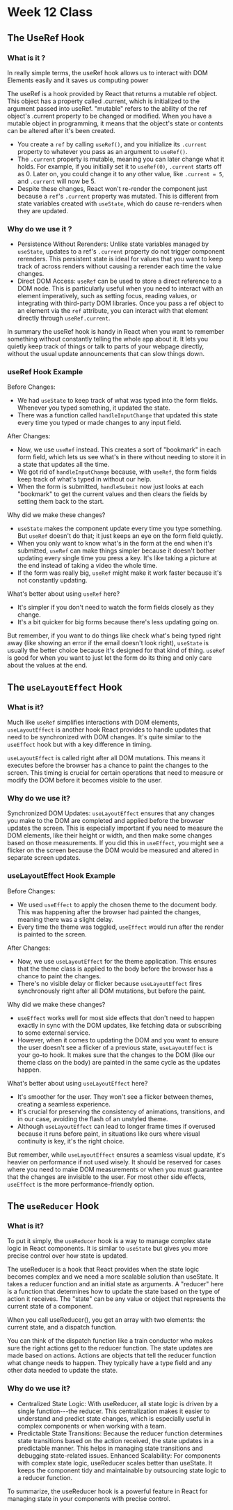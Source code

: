 # Week 12 Class

## The UseRef Hook

### What is it ?

In really simple terms, the useRef hook allows us to interact with DOM Elements easily and it saves us computing power

The useRef is a hook provided by React that returns a mutable ref object. This object has a property called .current, which is initialized to the argument passed into useRef. "mutable" refers to the ability of the ref object's .current property to be changed or modified. When you have a mutable object in programming, it means that the object's state or contents can be altered after it's been created.

- You create a `ref` by calling `useRef()`, and you initialize its `.current` property to whatever you pass as an argument to `useRef()`.
- The `.current` property is mutable, meaning you can later change what it holds. For example, if you initially set it to `useRef(0)`, `.current` starts off as 0. Later on, you could change it to any other value, like `.current = 5`, and `.current` will now be 5.
- Despite these changes, React won't re-render the component just because a `ref`'s `.current` property was mutated. This is different from state variables created with `useState`, which do cause re-renders when they are updated.

### Why do we use it ?

- Persistence Without Rerenders: Unlike state variables managed by `useState`, updates to a ref's `.current` property do not trigger component rerenders. This persistent state is ideal for values that you want to keep track of across renders without causing a rerender each time the value changes.
- Direct DOM Access: `useRef` can be used to store a direct reference to a DOM node. This is particularly useful when you need to interact with an element imperatively, such as setting focus, reading values, or integrating with third-party DOM libraries. Once you pass a ref object to an element via the `ref` attribute, you can interact with that element directly through `useRef.current`.

In summary the useRef hook is handy in React when you want to remember something without constantly telling the whole app about it. It lets you quietly keep track of things or talk to parts of your webpage directly, without the usual update announcements that can slow things down.

### useRef Hook Example

Before Changes:

- We had `useState` to keep track of what was typed into the form fields. Whenever you typed something, it updated the state.
- There was a function called `handleInputChange` that updated this state every time you typed or made changes to any input field.

After Changes:

- Now, we use `useRef` instead. This creates a sort of "bookmark" in each form field, which lets us see what's in there without needing to store it in a state that updates all the time.
- We got rid of `handleInputChange` because, with `useRef`, the form fields keep track of what's typed in without our help.
- When the form is submitted, `handleSubmit` now just looks at each "bookmark" to get the current values and then clears the fields by setting them back to the start.

Why did we make these changes?

- `useState` makes the component update every time you type something. But `useRef` doesn't do that; it just keeps an eye on the form field quietly.
- When you only want to know what's in the form at the end when it's submitted, `useRef` can make things simpler because it doesn't bother updating every single time you press a key. It's like taking a picture at the end instead of taking a video the whole time.
- If the form was really big, `useRef` might make it work faster because it's not constantly updating.

What's better about using `useRef` here?

- It's simpler if you don't need to watch the form fields closely as they change.
- It's a bit quicker for big forms because there's less updating going on.

But remember, if you want to do things like check what's being typed right away (like showing an error if the email doesn't look right), `useState` is usually the better choice because it's designed for that kind of thing. `useRef` is good for when you want to just let the form do its thing and only care about the values at the end.

## The `useLayoutEffect` Hook

### What is it?

Much like `useRef` simplifies interactions with DOM elements, `useLayoutEffect` is another hook React provides to handle updates that need to be synchronized with DOM changes. It's quite similar to the `useEffect` hook but with a key difference in timing.

`useLayoutEffect` is called right after all DOM mutations. This means it executes before the browser has a chance to paint the changes to the screen. This timing is crucial for certain operations that need to measure or modify the DOM before it becomes visible to the user.

### Why do we use it?

Synchronized DOM Updates: `useLayoutEffect` ensures that any changes you make to the DOM are completed and applied before the browser updates the screen. This is especially important if you need to measure the DOM elements, like their height or width, and then make some changes based on those measurements. If you did this in `useEffect`, you might see a flicker on the screen because the DOM would be measured and altered in separate screen updates.

### useLayoutEffect Hook Example

Before Changes:

- We used `useEffect` to apply the chosen theme to the document body. This was happening after the browser had painted the changes, meaning there was a slight delay.
- Every time the theme was toggled, `useEffect` would run after the render is painted to the screen.

After Changes:

- Now, we use `useLayoutEffect` for the theme application. This ensures that the theme class is applied to the body before the browser has a chance to paint the changes.
- There's no visible delay or flicker because `useLayoutEffect` fires synchronously right after all DOM mutations, but before the paint.

Why did we make these changes?

- `useEffect` works well for most side effects that don't need to happen exactly in sync with the DOM updates, like fetching data or subscribing to some external service.
- However, when it comes to updating the DOM and you want to ensure the user doesn't see a flicker of a previous state, `useLayoutEffect` is your go-to hook. It makes sure that the changes to the DOM (like our theme class on the body) are painted in the same cycle as the updates happen.

What's better about using `useLayoutEffect` here?

- It's smoother for the user. They won't see a flicker between themes, creating a seamless experience.
- It's crucial for preserving the consistency of animations, transitions, and in our case, avoiding the flash of an unstyled theme.
- Although `useLayoutEffect` can lead to longer frame times if overused because it runs before paint, in situations like ours where visual continuity is key, it's the right choice.

But remember, while `useLayoutEffect` ensures a seamless visual update, it's heavier on performance if not used wisely. It should be reserved for cases where you need to make DOM measurements or when you must guarantee that the changes are invisible to the user. For most other side effects, `useEffect` is the more performance-friendly option.

## The `useReducer` Hook

### What is it?

To put it simply, the `useReducer` hook is a way to manage complex state logic in React components. It is similar to `useState` but gives you more precise control over how state is updated.

The useReducer is a hook that React provides when the state logic becomes complex and we need a more scalable solution than useState. It takes a reducer function and an initial state as arguments. A "reducer" here is a function that determines how to update the state based on the type of action it receives. The "state" can be any value or object that represents the current state of a component.

When you call useReducer(), you get an array with two elements: the current state, and a dispatch function.

You can think of the dispatch function like a train conductor who makes sure the right actions get to the reducer function.
The state updates are made based on actions. Actions are objects that tell the reducer function what change needs to happen. They typically have a type field and any other data needed to update the state.

### Why do we use it?

- Centralized State Logic: With useReducer, all state logic is driven by a single function---the reducer. This centralization makes it easier to understand and predict state changes, which is especially useful in complex components or when working with a team.
- Predictable State Transitions: Because the reducer function determines state transitions based on the action received, the state updates in a predictable manner. This helps in managing state transitions and debugging state-related issues. Enhanced Scalability: For components with complex state logic, useReducer scales better than useState. It keeps the component tidy and maintainable by outsourcing state logic to a reducer function.

To summarize, the useReducer hook is a powerful feature in React for managing state in your components with precise control.
